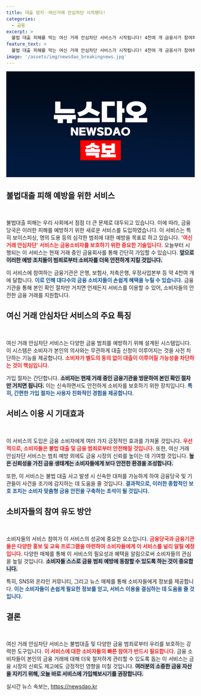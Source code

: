 ```yaml
---
title: 대출 방지‥여신거래 안심차단 시작됐다!
categories:
  - 금융
excerpt: >
  불법 대출 피해를 막는 여신 거래 안심차단 서비스가 시작됩니다! 4천여 개 금융사가 참여하며, 간단한 본인 확인으로 가입 가능. 안전한 금융 거래를 위한 필수 서비스에 대해 알아보세요!
feature_text: >
  불법 대출 피해를 막는 여신 거래 안심차단 서비스가 시작됩니다! 4천여 개 금융사가 참여하며, 간단한 본인 확인으로 가입 가능. 안전한 금융 거래를 위한 필수 서비스에 대해 알아보세요!
image: '/assets/img/newsdao_breakingnews.jpg'
---
```


<p><img src="/assets/img/newsdao_breakingnews.jpg" alt="koreaapp 속보" /></p>

<h2 data-ke-size="size26">불법대출 피해 예방을 위한 서비스</h2>

<p data-ke-size="size16">&nbsp;</p>

<p>불법대출 피해는 우리 사회에서 점점 더 큰 문제로 대두되고 있습니다. 이에 따라, 금융당국은 이러한 피해를 예방하기 위한 새로운 서비스를 도입하였습니다. 이 서비스는 특히 보이스피싱, 명의 도용 등의 심각한 범죄에 대한 예방을 목표로 하고 있습니다. <b><span style="color: #ee2323;">'여신 거래 안심차단' 서비스는 금융소비자를 보호하기 위한 중요한 기술입니다.</span></b> 오늘부터 시행되는 이 서비스는 현재 거래 중인 금융회사를 통해 간단히 가입할 수 있습니다. <b><span style="background-color: #21538527;">앞으로 이러한 예방 조치들이 범죄로부터 소비자를 더욱 안전하게 지킬 것입니다.</span></b> </p>

<p>이 서비스에 참여하는 금융기관은 은행, 보험사, 저축은행, 우정사업본부 등 약 4천여 개에 달합니다. <b><span style="color: #1a5490;">이로 인해 대다수의 금융 소비자들이 손쉽게 혜택을 누릴 수 있습니다.</span></b> 금융기관을 통해 본인 확인 절차만 거치면 언제든지 서비스를 이용할 수 있어, 소비자들의 안전한 금융 거래를 지원합니다. </p>

<h2 data-ke-size="size26">여신 거래 안심차단 서비스의 주요 특징</h2>

<p data-ke-size="size16">&nbsp;</p>

<p>여신 거래 안심차단 서비스는 다양한 금융 범죄를 예방하기 위해 설계된 시스템입니다. 이 시스템은 소비자가 본인의 의사와는 무관하게 대출 신청이 이루어지는 것을 사전 차단하는 기능을 제공합니다. <b><span style="color: #ee2323;">소비자가 별도의 동의 없이 대출이 이루어질 가능성을 차단하는 것이 핵심입니다.</span></b> </p>

<p>가입 절차는 간단합니다. <b><span style="background-color: #21538527;">소비자는 현재 거래 중인 금융기관을 방문하여 본인 확인 절차만 거치면 됩니다.</span></b> 이는 신속하면서도 안전하게 소비자를 보호하기 위한 장치입니다. <b><span style="color: #1a5490;">특히, 간편한 가입 절차는 사용자 친화적인 경험을 제공합니다.</span></b> </p>

<h2 data-ke-size="size26">서비스 이용 시 기대효과</h2>

<p data-ke-size="size16">&nbsp;</p>

<p>이 서비스의 도입은 금융 소비자에게 여러 가지 긍정적인 효과를 가져올 것입니다. <b><span style="color: #ee2323;">우선적으로, 소비자들은 불법 대출 및 금융 범죄로부터 안전해질 것입니다.</span></b> 또한, 여신 거래 안심차단 서비스는 범죄 예방 외에도 금융 시장의 신뢰를 높이는 데 기여할 것입니다. <b><span style="background-color: #21538527;">높은 신뢰성을 가진 금융 생태계는 소비자들에게 보다 안전한 환경을 조성합니다.</span></b> </p>

<p>또한, 이 서비스는 불법 대출 사고 발생 시 신속한 대처를 가능하게 하여 금융당국 및 기관들이 사건을 조기에 감지하는 데 도움을 줄 것입니다. <b><span style="color: #1a5490;">결과적으로, 이러한 종합적인 보호 조치는 소비자 맞춤형 금융 안전을 구축하는 초석이 될 것입니다.</span></b></p>

<h2 data-ke-size="size26">소비자들의 참여 유도 방안</h2>

<p data-ke-size="size16">&nbsp;</p>

<p>소비자들의 서비스 참여가 이 서비스의 성공에 중요한 요소입니다. <b><span style="color: #ee2323;">금융당국과 금융기관들은 다양한 홍보 및 교육 프로그램을 마련하여 소비자들에게 이 서비스를 널리 알릴 예정입니다.</span></b> 다양한 매체를 통해 이 서비스의 필요성과 혜택을 알림으로써 소비자들의 관심을 높일 것입니다. <b><span style="background-color: #21538527;">소비자들 스스로 금융 범죄 예방에 동참할 수 있도록 하는 것이 중요합니다.</span></b> </p>

<p>특히, SNS와 온라인 커뮤니티, 그리고 뉴스 매체를 통해 소비자들에게 정보를 제공합니다. <b><span style="color: #1a5490;">이는 소비자들이 손쉽게 필요한 정보를 얻고, 서비스 이용을 결심하는 데 도움을 줄 것입니다.</span></b> </p>

<h2 data-ke-size="size26">결론</h2>

<p data-ke-size="size16">&nbsp;</p>

<p>여신 거래 안심차단 서비스는 불법대출 및 다양한 금융 범죄로부터 우리를 보호하는 강력한 도구입니다. <b><span style="color: #ee2323;">이 서비스에 대한 소비자들의 빠른 참여가 반드시 필요합니다.</span></b> 금융 소비자들이 본인의 금융 거래에 대해 더욱 철저하게 관리할 수 있도록 돕는 이 서비스는 금융 시장의 신뢰도 제고에도 긍정적인 영향을 미칠 것입니다. <b><span style="background-color: #21538527;">여러분의 소중한 금융 자산을 지키기 위해, 오늘 바로 서비스에 가입해보시기를 권장합니다.</span></b></p>

<p><span style="display:none">이와 관련된 제보는 MBC 뉴스에 24시간 가능합니다. <b><span style="color: #1a5490;">전화 02-784-4000</span></b>, <b><span style="color: #1a5490;">이메일 mbcjebo@mbc.co.kr</span></b>, <b><span style="color: #1a5490;">카카오톡 @mbc제보</span></b>를 통해 여러분의 경험을 공유해 주세요.</span></p>
실시간 뉴스 속보는, <a href="https://newsdao.kr" rel="dofollow">https://newsdao.kr</a>


